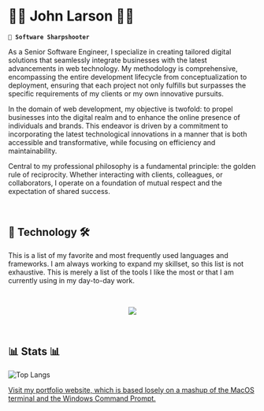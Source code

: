 # 👾👾 John Larson 👾👾

**`🎯 Software Sharpshooter`**

As a Senior Software Engineer, I specialize in creating tailored digital solutions that seamlessly integrate businesses with the latest advancements in web technology. My methodology is comprehensive, encompassing the entire development lifecycle from conceptualization to deployment, ensuring that each project not only fulfills but surpasses the specific requirements of my clients or my own innovative pursuits.

In the domain of web development, my objective is twofold: to propel businesses into the digital realm and to enhance the online presence of individuals and brands. This endeavor is driven by a commitment to incorporating the latest technological innovations in a manner that is both accessible and transformative, while focusing on efficiency and maintainability.

Central to my professional philosophy is a fundamental principle: the golden rule of reciprocity. Whether interacting with clients, colleagues, or collaborators, I operate on a foundation of mutual respect and the expectation of shared success.

<br />

## 🧰 Technology 🛠️

This is a list of my favorite and most frequently used languages and frameworks. I am always working to expand my skillset, so this list is not exhaustive. This is merely a list of the tools I like the most or that I am currently using in my day-to-day work.

<br />

<p align="center">
  <a href="https://skillicons.dev">
    <img src="https://skillicons.dev/icons?i=svelte,tailwindcss,go,python,docker,javascript,typescript&perline=7" />
  </a>
</p>

<br />

## 📊 Stats 📊

![Top Langs](https://github-readme-stats-pink-six-36.vercel.app/api/top-langs/?username=W5DEV&layout=compact&count_private=true&include_all_commits=true&theme=dracula&hide_border=true&langs_count=5&hide=html,css,vue,c%2B%2B,cmake,kotlin,dart,gdscript)

[Visit my portfolio website, which is based losely on a mashup of the MacOS terminal and the Windows Command Prompt.](https://www.jjlarson.com/)
